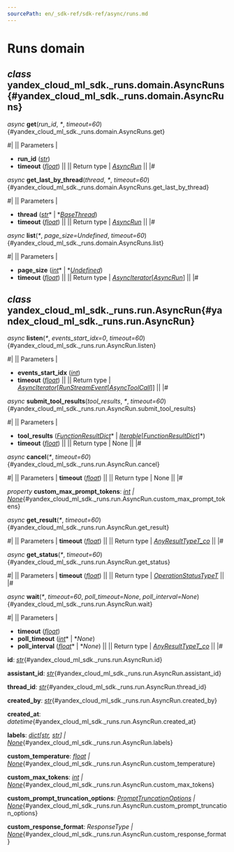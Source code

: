 ```yaml
---
sourcePath: en/_sdk-ref/sdk-ref/async/runs.md
---
```

# Runs domain

## *class* yandex\_cloud\_ml\_sdk.\_runs.domain.**AsyncRuns**{#yandex_cloud_ml_sdk._runs.domain.AsyncRuns}

*async* **get**(*run\_id*, *<span title="Keyword-only parameters separator (PEP 3102)">\*</span>*, *timeout=60*){#yandex_cloud_ml_sdk._runs.domain.AsyncRuns.get}

#|
|| Parameters | 

- **run\_id** ([*str*](https://docs.python.org/3/library/stdtypes.html#str))
- **timeout** ([*float*](https://docs.python.org/3/library/functions.html#float)) ||
|| Return type | [*AsyncRun*](#yandex_cloud_ml_sdk._runs.run.AsyncRun) ||
|#

*async* **get\_last\_by\_thread**(*thread*, *<span title="Keyword-only parameters separator (PEP 3102)">\*</span>*, *timeout=60*){#yandex_cloud_ml_sdk._runs.domain.AsyncRuns.get_last_by_thread}

#|
|| Parameters | 

- **thread** ([*str*](https://docs.python.org/3/library/stdtypes.html#str)* \| *[*BaseThread*](../internals/bases.md#yandex_cloud_ml_sdk._threads.thread.BaseThread))
- **timeout** ([*float*](https://docs.python.org/3/library/functions.html#float)) ||
|| Return type | [*AsyncRun*](#yandex_cloud_ml_sdk._runs.run.AsyncRun) ||
|#

*async* **list**(*<span title="Keyword-only parameters separator (PEP 3102)">\*</span>*, *page\_size=Undefined*, *timeout=60*){#yandex_cloud_ml_sdk._runs.domain.AsyncRuns.list}

#|
|| Parameters | 

- **page\_size** ([*int*](https://docs.python.org/3/library/functions.html#int)* \| *[*Undefined*](../types/other.md#yandex_cloud_ml_sdk._types.misc.Undefined))
- **timeout** ([*float*](https://docs.python.org/3/library/functions.html#float)) ||
|| Return type | [*AsyncIterator*](https://docs.python.org/3/library/typing.html#typing.AsyncIterator)[[*AsyncRun*](#yandex_cloud_ml_sdk._runs.run.AsyncRun)] ||
|#

## *class* yandex\_cloud\_ml\_sdk.\_runs.run.**AsyncRun**{#yandex_cloud_ml_sdk._runs.run.AsyncRun}

*async* **listen**(*<span title="Keyword-only parameters separator (PEP 3102)">\*</span>*, *events\_start\_idx=0*, *timeout=60*){#yandex_cloud_ml_sdk._runs.run.AsyncRun.listen}

#|
|| Parameters | 

- **events\_start\_idx** ([*int*](https://docs.python.org/3/library/functions.html#int))
- **timeout** ([*float*](https://docs.python.org/3/library/functions.html#float)) ||
|| Return type | [*AsyncIterator*](https://docs.python.org/3/library/typing.html#typing.AsyncIterator)[[*RunStreamEvent*](../types/runs.md#yandex_cloud_ml_sdk._runs.result.RunStreamEvent)[[*AsyncToolCall*](tools.md#yandex_cloud_ml_sdk._tools.tool_call.AsyncToolCall)]] ||
|#

*async* **submit\_tool\_results**(*tool\_results*, *<span title="Keyword-only parameters separator (PEP 3102)">\*</span>*, *timeout=60*){#yandex_cloud_ml_sdk._runs.run.AsyncRun.submit_tool_results}

#|
|| Parameters | 

- **tool\_results** ([*FunctionResultDict*](../types/message.md#yandex_cloud_ml_sdk._tools.tool_result.FunctionResultDict)* \| *[*Iterable*](https://docs.python.org/3/library/collections.abc.html#collections.abc.Iterable)*[*[*FunctionResultDict*](../types/message.md#yandex_cloud_ml_sdk._tools.tool_result.FunctionResultDict)*]*)
- **timeout** ([*float*](https://docs.python.org/3/library/functions.html#float)) ||
|| Return type | None ||
|#

*async* **cancel**(*<span title="Keyword-only parameters separator (PEP 3102)">\*</span>*, *timeout=60*){#yandex_cloud_ml_sdk._runs.run.AsyncRun.cancel}

#|
|| Parameters | **timeout** ([*float*](https://docs.python.org/3/library/functions.html#float)) ||
|| Return type | None ||
|#

*property* **custom\_max\_prompt\_tokens**\: *[int](https://docs.python.org/3/library/functions.html#int) | [None](https://docs.python.org/3/library/constants.html#None)*{#yandex_cloud_ml_sdk._runs.run.AsyncRun.custom_max_prompt_tokens}

*async* **get\_result**(*<span title="Keyword-only parameters separator (PEP 3102)">\*</span>*, *timeout=60*){#yandex_cloud_ml_sdk._runs.run.AsyncRun.get_result}

#|
|| Parameters | **timeout** ([*float*](https://docs.python.org/3/library/functions.html#float)) ||
|| Return type | [*AnyResultTypeT\_co*](../types/other.md#yandex_cloud_ml_sdk._types.operation.AnyResultTypeT_co) ||
|#

*async* **get\_status**(*<span title="Keyword-only parameters separator (PEP 3102)">\*</span>*, *timeout=60*){#yandex_cloud_ml_sdk._runs.run.AsyncRun.get_status}

#|
|| Parameters | **timeout** ([*float*](https://docs.python.org/3/library/functions.html#float)) ||
|| Return type | [*OperationStatusTypeT*](../types/other.md#yandex_cloud_ml_sdk._types.operation.OperationStatusTypeT) ||
|#

*async* **wait**(*<span title="Keyword-only parameters separator (PEP 3102)">\*</span>*, *timeout=60*, *poll\_timeout=None*, *poll\_interval=None*){#yandex_cloud_ml_sdk._runs.run.AsyncRun.wait}

#|
|| Parameters | 

- **timeout** ([*float*](https://docs.python.org/3/library/functions.html#float))
- **poll\_timeout** ([*int*](https://docs.python.org/3/library/functions.html#int)* \| **None*)
- **poll\_interval** ([*float*](https://docs.python.org/3/library/functions.html#float)* \| **None*) ||
|| Return type | [*AnyResultTypeT\_co*](../types/other.md#yandex_cloud_ml_sdk._types.operation.AnyResultTypeT_co) ||
|#

**id**\: *[str](https://docs.python.org/3/library/stdtypes.html#str)*{#yandex_cloud_ml_sdk._runs.run.AsyncRun.id}

**assistant\_id**\: *[str](https://docs.python.org/3/library/stdtypes.html#str)*{#yandex_cloud_ml_sdk._runs.run.AsyncRun.assistant_id}

**thread\_id**\: *[str](https://docs.python.org/3/library/stdtypes.html#str)*{#yandex_cloud_ml_sdk._runs.run.AsyncRun.thread_id}

**created\_by**\: *[str](https://docs.python.org/3/library/stdtypes.html#str)*{#yandex_cloud_ml_sdk._runs.run.AsyncRun.created_by}

**created\_at**\: *datetime*{#yandex_cloud_ml_sdk._runs.run.AsyncRun.created_at}

**labels**\: *[dict](https://docs.python.org/3/library/stdtypes.html#dict)[[str](https://docs.python.org/3/library/stdtypes.html#str), [str](https://docs.python.org/3/library/stdtypes.html#str)] | [None](https://docs.python.org/3/library/constants.html#None)*{#yandex_cloud_ml_sdk._runs.run.AsyncRun.labels}

**custom\_temperature**\: *[float](https://docs.python.org/3/library/functions.html#float) | [None](https://docs.python.org/3/library/constants.html#None)*{#yandex_cloud_ml_sdk._runs.run.AsyncRun.custom_temperature}

**custom\_max\_tokens**\: *[int](https://docs.python.org/3/library/functions.html#int) | [None](https://docs.python.org/3/library/constants.html#None)*{#yandex_cloud_ml_sdk._runs.run.AsyncRun.custom_max_tokens}

**custom\_prompt\_truncation\_options**\: *[PromptTruncationOptions](../types/assistants.md#yandex_cloud_ml_sdk._assistants.prompt_truncation_options.PromptTruncationOptions) | [None](https://docs.python.org/3/library/constants.html#None)*{#yandex_cloud_ml_sdk._runs.run.AsyncRun.custom_prompt_truncation_options}

**custom\_response\_format**\: *ResponseType | [None](https://docs.python.org/3/library/constants.html#None)*{#yandex_cloud_ml_sdk._runs.run.AsyncRun.custom_response_format}
